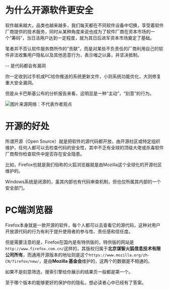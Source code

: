 # 为什么开源软件更安全

软件越来越大，品类也越来越多，我们每天都在不同软件设备中切换，享受着软件厂商提供的技术服务，同时从某种角度来说也成为了软件厂商在资本市场的一个“筹码”，当日活用户达到一定程度，就为其日后进军资本市场奠定了基础。

笔者并不否认软件服务商所作的“贡献”，而是对某些不负责任的厂商利用自己的软件非法收集用户隐私以及其他恶意行为，表示嗤之以鼻，并坚决抵制。

--  是代码都会有漏洞

你一定收到过手机或PC给你推送的系统更新文件，小则系统功能优化，大则修复重大安全漏洞。

但是从卡巴斯基公布的分析报告来看，这明显是一种“主动”，“刻意”的行为。

![图片来源网络：不代表作者观点](https://hediancha-1312143060.cos.ap-shanghai.myqcloud.com/202304061959634.png)

# 开源的好处

所谓开源（Open Source）就是把软件的源代码都开放，由开源社区或特定组织维护，任何人都可以去检查代码的安全性，其中不乏有全球的顶级大佬或杀毒软件厂商帮你检查软件中是否存在安全隐患。

比如，Firefox也就是我们俗称的火狐浏览器就是由Mozilla这个全球化的开源社区维护的。

Windows系统是闭源的，虽其内部也有代码审查机制，但也仅所属其内部的一个安全部门。

# PC端浏览器

Firefox本身就是一款开源的软件，每个人都可以去查看它的源代码，这种对用户开放源代码的行为有利于提升使用者的参与性、责任感和信任度。

但是需要注意的是，Firefox在国内是有特供版的，特供版的网站是`http://www.firefox.com.cn/`这样的，其版权归属于**北京谋智火狐信息技术有限公司所有**，而通用开源版本的地址则是这个`https://www.mozilla.org/zh-CN/firefox/new/`，是由**Mozilla 基金会**维护的，这两个的数据是不相通的。

如果不是刻意筛选，搜索引擎给你展示的结果页一般都是第一个。

至于哪个版本的能够更好的保护你的隐私，想必读者心中已经有了答案。


